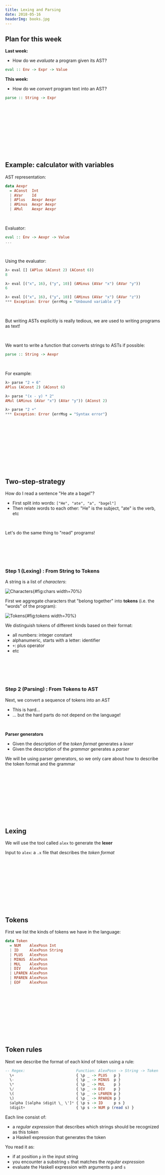 ```yaml
---
title: Lexing and Parsing
date: 2018-05-16
headerImg: books.jpg
---
```


## Plan for this week


**Last week:**

- How do we *evaluate* a program given its AST?

```haskell
eval :: Env -> Expr -> Value
```

**This week:**

- How do we *convert* program text into an AST?

```haskell
parse :: String -> Expr
```
  
<br>
<br>
<br>
<br>
<br>
<br>
<br>
<br>
<br>

## Example: calculator with variables

AST representation:

```haskell
data Aexpr 
  = AConst  Int
  | AVar    Id
  | APlus   Aexpr Aexpr
  | AMinus  Aexpr Aexpr
  | AMul    Aexpr Aexpr
```

<br>

Evaluator:

```haskell
eval :: Env -> Aexpr -> Value
...
```

<br>

Using the evaluator:

```haskell
λ> eval [] (APlus (AConst 2) (AConst 6))
8

λ> eval [("x", 16), ("y", 10)] (AMinus (AVar "x") (AVar "y"))
6

λ> eval [("x", 16), ("y", 10)] (AMinus (AVar "x") (AVar "z"))
*** Exception: Error {errMsg = "Unbound variable z"}
```

<br>

But writing ASTs explicitly is really tedious,
we are used to writing programs as text!

<br>

We want to write a function that converts strings to ASTs if possible:

```haskell
parse :: String -> Aexpr
```

<br>

For example:

```haskell
λ> parse "2 + 6"
APlus (AConst 2) (AConst 6)

λ> parse "(x - y) * 2"
AMul (AMinus (AVar "x") (AVar "y")) (AConst 2)

λ> parse "2 +"
*** Exception: Error {errMsg = "Syntax error"}
```

<br>
<br>
<br>
<br>
<br>
<br>
<br>
<br>
<br>


## Two-step-strategy

How do I read a sentence "He ate a bagel"?

  * First split into words: `["He", "ate", "a", "bagel"]`
  * Then relate words to each other: "He" is the subject, "ate" is the verb, etc
  
<br>  
  
Let's do the same thing to "read" programs! 

<br>
<br>
<br>
<br> 

### Step 1 (Lexing) : From String to Tokens

A string is a list of *characters*:

![Characters](/static/img/info_parser.001a.jpg){#fig:chars width=70%}

First we aggregate characters that "belong together"
into **tokens** (i.e. the "words" of the program):

![Tokens](/static/img/info_parser.001b.jpg){#fig:tokens width=70%}

We distinguish tokens of different kinds based on their format:

* all numbers: integer constant 
* alphanumeric, starts with a letter: identifier
* `+`: plus operator
* etc

<br>
<br>
<br>
<br>

### Step 2 (Parsing) : From Tokens to AST

Next, we convert a sequence of tokens into an AST

  * This is hard...
  * ... but the hard parts do not depend on the language!
  
<br>  
  
**Parser generators**

  * Given the description of the *token format* generates a *lexer*
  * Given the description of the *grammar* generates a *parser*
  
We will be using parser generators,
so we only care about how to describe the token format and the grammar 

<br>
<br>
<br>
<br>
<br>
<br>
<br>
<br>
<br>

## Lexing

We will use the tool called `alex` to generate the **lexer**

Input to `alex`: a `.x` file that describes the *token format*

<br>
<br>
<br>
<br>
<br>
<br>
<br>
<br>
<br>

## Tokens

First we list the kinds of tokens we have in the language:

```haskell
data Token
  = NUM    AlexPosn Int
  | ID     AlexPosn String
  | PLUS   AlexPosn
  | MINUS  AlexPosn
  | MUL    AlexPosn
  | DIV    AlexPosn
  | LPAREN AlexPosn
  | RPAREN AlexPosn
  | EOF    AlexPosn
```

<br>
<br>
<br>
<br>
<br>
<br>
<br>
<br>
<br>

## Token rules

Next we describe the format of each kind of token using a rule:

```haskell
-- Regex:                       Function: AlexPosn -> String -> Token
  \+                            { \p _ -> PLUS   p }
  \-                            { \p _ -> MINUS  p }
  \*                            { \p _ -> MUL    p }
  \/                            { \p _ -> DIV    p }
  \(                            { \p _ -> LPAREN p }
  \)                            { \p _ -> RPAREN p }
  $alpha [$alpha $digit \_ \']* { \p s -> ID     p s }
  $digit+                       { \p s -> NUM p (read s) }
```

Each line consist of:
  
  * a *regular expression* that describes which strings should be recognized as this token
  * a Haskell expression that generates the token
  
You read it as:

  * if at position `p` in the input string 
  * you encounter a substring `s` that matches the *regular expression*
  * evaluate the Haskell expression with arguments `p` and `s`   
  
<br>
<br>
<br>
<br>
<br>
<br>
<br>
<br>
<br>

## Regular Expressions

A regular expression has one of the following forms:

* `[c1 c2 ... cn]` matches *any of* the characters `c1 .. cn`
    
    * `[0-9]` matches any *digit*
    * `[a-z]` matches any *lower-case letter*    
    * `[A-Z]` matches any *upper-case letter*
    * `[a-z A-Z]` matches any *letter*    
    * `[a-z A-Z 0-9]` matches any *alpha-numeric character*   
    
* `R1 R2` matches a string `s1 ++ s2` where `s1` matches `R1` and `s2` matches `R2`
    
    * e.g. `[0-9] [0-9]` matches any two-digit string
    
* `R+` matches *one or more* repetitions of what `R` matches

    * e.g. `[0-9]+` matches a natural number
    
* `R*` matches *zero or more* repetitions of what `R` matches    
    
  
<br>
<br>

## EXERCISE

Write a regular expression for *identifiers*, which

- must have only alphanumeric characters 
- must start with a letter
- cannot be empty

<br>

(I) final

    *Answer:* `[a-z A-Z] [a-z A-Z 0-9]*`


<!--
## QUIZ

Which of the following strings are matched by `[a-z A-Z] [a-z A-Z 0-9]*`?

**(A)** (empty string)

**(B)** `5`

**(C)** `x5`

**(D)** `x`

**(E)** C and D


<br>

(I) final

    *Answer:* E
-->

<br>
<br>
<br>
<br>
<br>
<br>
<br>
<br>

## Back to token rules

We can **name** some common regexps like:

```haskell
$digit = [0-9]
$alpha = [a-z A-Z]
```

and write `[a-z A-Z] [a-z A-Z 0-9]*` as `$alpha [$alpha $digit]*`

<br>

```haskell
  \+                            { \p _ -> PLUS   p }
  \-                            { \p _ -> MINUS  p }
  \*                            { \p _ -> MUL    p }
  \/                            { \p _ -> DIV    p }
  \(                            { \p _ -> LPAREN p }
  \)                            { \p _ -> RPAREN p }
  $alpha [$alpha $digit \_ \']* { \p s -> ID     p s }
  $digit+                       { \p s -> NUM p (read s) }
```  

* When you encounter a `+`, generate a `PLUS` token
* ...
* When you encounter a nonempty string of digits, convert it into an integer and generate a `NUM`
* When you encounter an alphanumeric string that starts with a letter, save it in an `ID token


<br>
<br>
<br>
<br>
<br>
<br>
<br>
<br>
<br>

## Running the Lexer

From the token rules, `alex` generates a function `alexScan` which

  * given an input string, find the *longest* prefix `p` that matches one of the rules
  * if `p` is empty, it fails
  * otherwise, it converts `p` into a token and returns the rest of the string

We wrap this function into a handy function

```haskell
parseTokens :: String -> Either ErrMsg [Token]
```

which repeatedly calls `alexScan` until it consumes the whole input string or fails

<br>

We can test the function like so:

```haskell
λ> parseTokens "23 + 4"
Right [ NUM (AlexPosn 0 1 1) 23
      , PLUS (AlexPosn 3 1 4)
      , NUM (AlexPosn 5 1 6) 4
      ]      
```

```haskell
λ> parseTokens "%"
Left "lexical error at 1 line, 1 column"
```

<br>
<br>
<br>
<br>

## QUIZ

What is the result of `parseTokens "x+"`
(positions omitted for readability)?

**(A)** Lexical error

**(B)** Some other error

**(C)** `[ID "x+"]`

**(D)** `[ID "x", PLUS]`

<br>

(I) final

    *Answer:* D

<br>
<br>
<br>
<br>
<br>
<br>
<br>
<br>

## Parsing

We will use the tool called `happy` to generate the **parser**

Input to `happy`: a `.y` file that describes the *grammar*

<br>
<br>

Wait, wasn't this the grammar?

```haskell
-- Abstract Syntax Tree for expressions
data Aexpr 
  = AConst  Int
  | AVar    Id
  | APlus   Aexpr Aexpr
  | AMinus  Aexpr Aexpr
  | AMul    Aexpr Aexpr
```

This was *abstract syntax*

Now we need to describe *concrete syntax*

  * What programs look like when written as text
  * and how to map that text into the abstract syntax


<br>
<br>
<br>
<br>
<br>
<br>
<br>
<br>

## Context-Free Grammars

A context-free grammar (CFG) is a recursive definition of a set of *parse trees*
  
<br>
<br>  

A grammar is made of:

- **Terminals**: the leaves of the tree (tokens!)

- **Nonterminals:** the internal nodes of the tree

- **Production Rules** that describe how to "produce" a non-terminal from terminals and other non-terminals

    - i.e. what children each nonterminal can have:

```haskell 
Aexpr :      -- Non-term Aexpr can be either:
  | TNUM             -- Term of format "number", or
  | ID               -- Term of format "identifier", or
  | '(' Aexpr ')'    -- Term '(', non-term Aexpr, term ')'
  | Aexpr '*' Aexpr  -- Non-term Aexpr, term '*', non-term Aexpr
  | Aexpr '+' Aexpr  -- Non-term Aexpr, term '+', non-term Aexpr
  | Aexpr '-' Aexpr  -- Non-term Aexpr, term '-', non-term Aexpr
```

<br>
<br>

**Parse** a string `s` = find a parse tree from the grammar, whose leaves spell out `s`

  - here "string" means "list of tokens" (output of the lexer)

<br>
<br>

**Example:** Here is a parse tree for the string `(x + 2)`:
```        
        Aexpr
      /   |   \      
   '('    |    ')'
        Aexpr
     /    |    \
  Aexpr  '+'  Aexpr
    |           |
 'x' (ID)   '2' (TNUM)
```

<br>
<br>
<br>
<br>
<br>
<br>
<br>
<br>

## QUIZ

Which string *cannot* be parsed as `Aexpr`?

```haskell
Aexpr : TNUM
      | ID
      | '(' Aexpr ')'
      | Aexpr '*' Aexpr
      | Aexpr '+' Aexpr
      | Aexpr '-' Aexpr
```

**(A)** `x`

**(B)** `x 5`

**(C)** `(x +) 5`

**(D)** `x + 5 + 1`

**(E)** B and C


<br>

(I) final

    *Answer:* E
    
<br>
<br>
<br>
<br>
<br>
<br>
<br>
<br>

## Attribute Grammars

*So far:* grammar tells us whether a string is syntactically correct or not

*We want more:* convert a string into an AST

```
parse :: String -> AExpr
```

<br>
<br>

An **attribute grammar** associates a *value* with each node in the parse tree

  - each production is annotated with a *rule* 
  - a rule computes the *value* of a non-terminal from the *values* of its children
  - here *value = AST* (i.e. Haskell value of type `AExpr`) 
  
<br>
<br>

Attribute grammar for arithmetic expressions:

```haskell
--      Format                    Value
Aexpr : TNUM                    { AConst $1    }
      | ID                      { AVar   $1    }
      | '(' Aexpr ')'           { $2           }
      | Aexpr '*' Aexpr         { AMul   $1 $3 }
      | Aexpr '+' Aexpr         { APlus  $1 $3 } 
      | Aexpr '-' Aexpr         { AMinus $1 $3 }
```

- `$1` refers to the *value* of the first child
- `$2` refers to the *value* of the second child
- ...
  
<br>
<br>

**Example:** Computing the value (AST) of `(x + 2)`:
```        
                     Aexpr  ===> APlus (AVar "x") (AConst 2)
                    /  |  \   
                 '('   |  ')'
                     Aexpr  ===> APlus (AVar "x") (AConst 2)
                    /  |  \
AVar "x" <===  Aexpr  '+'  Aexpr  ===> AConst 2
                 |           |
             'x' (ID)   '2' (TNUM)
```
    
<br>
<br>

How do we compute the *value* of a terminal?

  - How do we map terminal `'x'` to string `"x"`?
  
  - How do we map terminal `'2'` to integer `2`?
    
<br>
<br>
<br>
<br>
<br>
<br>
<br>
<br>
    


## Terminals

Terminals correspond to the *tokens* returned by the lexer

In the `.y` file, we have to declare which terminals in the rules 
correspond to which tokens from the `Token` datatype:

```haskell
-- Terminals:   Tokens from lexer:
    TNUM        { NUM _ $$ }
    ID          { ID _ $$  }
    '+'         { PLUS _   }
    '-'         { MINUS _  }
    '*'         { MUL _    }
    '/'         { DIV _    }
    '('         { LPAREN _ }
    ')'         { RPAREN _ }
```

- Each thing on the left is terminal (as appears in the production rules)

- Each thing on the right is a Haskell pattern for datatype `Token`

- We use `$$` to designate one parameter of a token constructor as the **value** of that token

    - we will refer back to it from the production rules
      
<br>
<br>
<br>
<br>
<br>
<br>
<br>
<br>  
  
## QUIZ

What is the value of the root `AExpr` node when parsing `1 + 2 + 3`?

```haskell
Aexpr : TNUM                    { AConst $1    }
      | ID                      { AVar   $1    }
      | '(' Aexpr ')'           { $2           }
      | Aexpr '*' Aexpr         { AMul   $1 $3 }
      | Aexpr '+' Aexpr         { APlus  $1 $3 } 
      | Aexpr '-' Aexpr         { AMinus $1 $3 }
```

**(A)** Cannot be parsed as `AExpr`

**(B)** `6`

**(C)** `APlus (APlus (AConst 1) (AConst 2)) (AConst 3)`

**(D)** `APlus (AConst 1) (APlus (AConst 2) (AConst 3))`


<br>

(I) final

    *Answer:* Could be C or D

<br>
<br>
<br>
<br>
<br>
<br>
<br>
<br>

## Running the Parser

First, we should tell the parser that the top-level non-terminal is `AExpr`:

```haskell
%name aexpr
```

From the production rules and this line, 
`happy` generates a function `aexpr` that tries to parse a sequence of tokens as `AExpr`

We package this function together with the lexer and the evaluator into a handy function

```haskell
evalString :: Env -> String -> Int
```

<br>

We can test the function like so:

(I) lecture

    ```haskell
    λ> evalString [] "1 + 3 + 6"
    10

    λ> evalString [("x", 100), ("y", 20)] "x - y"
    ???

    λ> evalString [] "2 * 5 + 5"
    ???

    λ> evalString [] "2 - 1 - 1"
    ???
    ```
    
(I) final

    ```haskell
    λ> evalString [] "1 + 3 + 6"
    10

    λ> evalString [("x", 100), ("y", 20)] "x - y"
    80

    λ> evalString [] "2 * 5 + 5"
    20

    λ> evalString [] "2 - 1 - 1"
    2
    ```
    

<br>
<br>
<br>
<br>
<br>
<br>
<br>
<br>
<br>

## Precedence

```haskell
λ> evalString [] "2 * 5 + 5"
20
```

The problem is that our grammar is **ambiguous**!

There are multiple ways of parsing the string `2 * 5 + 5`, namely

```
--         Good:                    Bad:

           Aexpr                   Aexpr
          /  |  \                 /  |  \
     Aexpr  '+'  Aexpr       Aexpr  '*'   Aexpr
    /  |  \        |           |         /  |  \
Aexpr '*' Aexpr   '5'         '2'    Aexpr '+' Aexpr
 |          |                          |         |
'2'        '5'                        '5'       '5'
```

*Wanted:* tell `happy` that `*` has higher **precedence** than `+`!

<br>
<br>
<br>
<br>
<br>
<br>
<br>
<br>


### Solution 1: Grammar factoring

We can split the `AExpr` non-terminal into multiple "levels"

```haskell
Aexpr : Aexpr '+' Aexpr
      | Aexpr '-' Aexpr
      | Factor

Factor : Factor '*' Factor
       | Factor '/' Factor
       | TNUM
       | ID
       | '(' Aexpr ')'
```

Intuition: 

- Only a `Factor` can be multiplied / divided
- Any `Factor` can be promoted to an `AExpr`
- But to turn an `AExpr` into a `Factor`, we need parentheses


<br>
<br>

Now the only way to parse `2 * 5 + 5` is:

```
--           Good:

             Aexpr
          /    |    \
       Aexpr  '+'   Aexpr
         |            |
       Factor       Factor
    /    |    \       |
Factor  '*'  Factor  '5'
  |            |    
 '2'          '5'
```

If we start parsing the wrong way, we get:

```
--     Bad???

       Aexpr
         |
       Factor
    /    |    \
Factor  '*'  Factor
  |            | 
 '2'   -- cannot parse "5 + 5" as Factor!
```

<br>
<br>
<br>
<br>
<br>
<br>

## Associativity

```haskell
λ> evalString [] "2 - 1 - 1"
2
```

With our original grammar,
there are multiple ways of parsing `2 - 1 - 1`, namely

```
--         Good:                    Bad:

           Aexpr                   Aexpr
          /  |  \                 /  |  \
     Aexpr  '-'  Aexpr       Aexpr  '-'   Aexpr
    /  |  \        |           |         /  |  \
Aexpr '-' Aexpr   '1'         '2'    Aexpr '-' Aexpr
 |          |                          |         |
'2'        '1'                        '1'       '1'
```

*Wanted:* tell `happy` that `-` is **left-associative**!

<br>
<br>
<br>
<br>
<br>
<br>


## QUIZ

Can our new grammar still parse `2 - 1 - 1` the wrong way?

```haskell
Aexpr : Aexpr '+' Aexpr
      | Aexpr '-' Aexpr
      | Factor

Factor : Factor '*' Factor
       | Factor '/' Factor
       | TNUM
       | ID
       | '(' Aexpr ')'
```

**(A)** Yes

**(B)** No

<br>

(I) final

    *Answer:* A

<br>
<br>
<br>
<br>
<br>
<br>
<br>
<br>

There are **still** multiple ways of parsing `2 - 1 - 1`, namely

```
--         Good:                    Bad:

           Aexpr                   Aexpr
          /  |  \                 /  |  \
     Aexpr  '-'  Aexpr       Aexpr  '-'   Aexpr
    /  |  \        |           |         /  |  \
Aexpr '-' Aexpr  Factor      Factor   Aexpr '-' Aexpr
  |         |      |           |        |         |
Factor    Factor  '1'         '2'   Factor    Factor
  |         |                           |         |
 '2'       '1'                         '1'       '1'
```

<br>

How do we fix this?

*Hint:* how do we disallow the RHS of a minus to be a minus?

<br>
<br>
<br>
<br>
<br>
<br>
<br>
<br>

More grammar factoring!


```haskell
Aexpr : Aexpr '+' Factor
      | Aexpr '-' Factor
      | Factor

Factor : Factor '*' Atom
       | Factor '/' Atom
       | Atom

Atom : TNUM
       | ID
       | '(' Aexpr ')'
```

<br>
<br>

```
--         Good: 

           Aexpr 
          /  |  \ 
     Aexpr  '-'  Factor
    /  |  \        |
Aexpr '-' Factor  Atom
  |         |      |
Factor    Atom    '1'
  |         |     
Atom       '1'    
  |         
 '2'
```

<br>
<br>

```
--      Bad???

        Aexpr
       /  |  \
  Aexpr  '-'   Factor
    |       -- cannot parse "1 - 1" as Factor!     
  Factor
    | 
  Atom
    | 
   '2'
```

<br>
<br>
<br>
<br>
<br>
<br>
<br>
<br>



### Solution 2: Parser directives

This problem is so common that parser generators have a special syntax for it!

```haskell 
%left '+' '-'
%left '*' '/'
```

What this means:

  - All our operators are left-associative
  - Operators on the lower line have higher precedence
  
<br>
<br>
<br>
<br>
<br>
<br>
<br>
<br>

That's all folks!  



[0]: https://github.com/ucsd-cse130/arith/blob/master/src/Language/Arith/Types.hs 
[1]: https://github.com/ucsd-cse130/arith/blob/master/src/Language/Arith/Parser0.y
[2]: https://github.com/ucsd-cse130/arith/blob/master/src/Language/Arith/Lexer.x
[3]: https://github.com/ucsd-cse130/arith/blob/master/src/Language/Arith/Parser1.y
[4]: https://github.com/ucsd-cse130/arith/blob/master/src/Language/Arith/Parser2.y
[7]: http://en.wikipedia.org/wiki/Regular_expression
